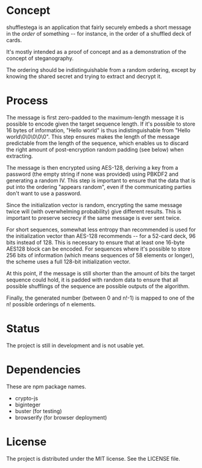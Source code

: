 Concept
=======

shufflestega is an application that fairly securely embeds a short message
in the _order_ of something -- for instance, in the order of a shuffled
deck of cards.

It's mostly intended as a proof of concept and as a demonstration of the
concept of steganography.

The ordering should be indistinguishable from a random ordering, except by
knowing the shared secret and trying to extract and decrypt it.

Process
=======

The message is first zero-padded to the maximum-length message it is possible
to encode given the target sequence length. If it's possible to store 16 bytes
of information, "Hello world" is thus indistinguishable from
"Hello world\0\0\0\0\0". This step ensures makes the length of the message
predictable from the length of the sequence, which enables us to discard the
right amount of post-encryption random padding (see below) when extracting.

The message is then encrypted using AES-128, deriving a key from a password
(the empty string if none was provided) using PBKDF2 and generating a random
IV. This step is important to ensure that the data that is put into the
ordering "appears random", even if the communicating parties don't want to
use a password.

Since the initialization vector is random, encrypting the same message twice
will (with overwhelming probability) give different results. This is important
to preserve secrecy if the same message is ever sent twice.

For short sequences, somewhat less entropy than recommended is used for the
initialization vector than AES-128 recommends -- for a 52-card deck, 96
bits instead of 128. This is necessary to ensure that at least one 16-byte
AES128 block can be encoded. For sequences where it's possible to store 256
bits of information (which means sequences of 58 elements or longer), the
scheme uses a full 128-bit initialization vector.

At this point, if the message is still shorter than the amount of bits the
target sequence could hold, it is padded with random data to ensure that
all possible shufflings of the sequence are possible outputs of the algorithm.

Finally, the generated number (between 0 and n!-1) is mapped to one of the n!
possible orderings of n elements.

Status
======

The project is still in development and is not usable yet.

Dependencies
============

These are npm package names.

* crypto-js
* biginteger
* buster (for testing)
* browserify (for browser deployment)

License
=======

The project is distributed under the MIT license. See the LICENSE file.
